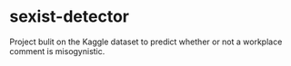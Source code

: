 # sexist-detector
Project bulit on the Kaggle dataset to predict whether or not a workplace comment is misogynistic.
